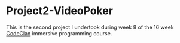 # Project2-VideoPoker

This is the second project I undertook during week 8 of the 16 week [CodeClan](http://www.codeclan.com) immersive programming course.

